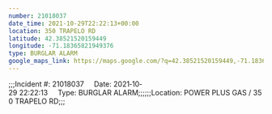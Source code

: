 ```yaml
---
number: 21018037
date_time: 2021-10-29T22:22:13+00:00
location: 350 TRAPELO RD
latitude: 42.38521520159449
longitude: -71.18365821949376
type: BURGLAR ALARM
google_maps_link: https://maps.google.com/?q=42.38521520159449,-71.18365821949376
---
```


;;;Incident #: 21018037     Date: 2021‐10‐29 22:22:13     Type: BURGLAR ALARM;;;;;;Location: POWER PLUS GAS / 350 TRAPELO RD;;;
